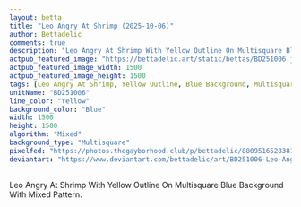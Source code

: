 ```yaml
---
layout: betta
title: "Leo Angry At Shrimp (2025-10-06)"
author: Bettadelic
comments: true
description: "Leo Angry At Shrimp With Yellow Outline On Multisquare Blue Background With Mixed Pattern."
actpub_featured_image: "https://bettadelic.art/static/bettas/BD251006.jpg"
actpub_featured_image_width: 1500
actpub_featured_image_height: 1500
tags: [Leo Angry At Shrimp, Yellow Outline, Blue Background, Multisquare Background Pattern, Mixed Pattern, October 2025]
unitName: "BD251006"
line_color: "Yellow"
background_color: "Blue"
width: 1500
height: 1500
algorithm: "Mixed"
background_type: "Multisquare"
pixelfed: "https://photos.thegayborhood.club/p/bettadelic/880951652838127165"
deviantart: "https://www.deviantart.com/bettadelic/art/BD251006-Leo-Angry-At-Shrimp-2025-10-06-1249745679"
---
```


Leo Angry At Shrimp With Yellow Outline On Multisquare Blue Background With Mixed Pattern.
